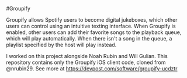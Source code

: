 #Groupify

Groupify allows Spotify users to become digital jukeboxes, which other users can control using an intuitive texting interface. When Groupify is enabled, other users can add their favorite songs to the playback queue, which will play automatically. When there isn't a song in the queue, a playlist specified by the host will play instead.

I worked on this project alongside Noah Rubin and Will Gulian. This repository contains only the Groupify iOS client code, cloned from @nrubin29. See more at https://devpost.com/software/groupify-ucdztr

